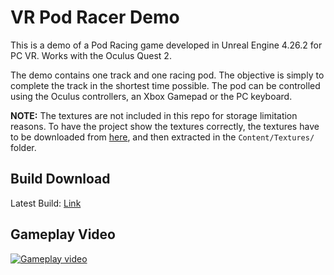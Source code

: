 # VR Pod Racer Demo
This is a demo of a Pod Racing game developed in Unreal Engine 4.26.2 for PC VR. Works with the Oculus Quest 2.

The demo contains one track and one racing pod. The objective is simply to complete the track in the shortest time possible. The pod can be controlled using the Oculus controllers, an Xbox Gamepad or the PC keyboard.

**NOTE:** The textures are not included in this repo for storage limitation reasons. To have the project show the textures correctly, the textures have to be downloaded from [here](https://drive.google.com/file/d/1-HID70M08jCBQw99-u6n4rqdrDAryzl6/view?usp=sharing), and then extracted in the `Content/Textures/` folder.

## Build Download
Latest Build: [Link](https://drive.google.com/file/d/1-Cq3JiwV3YusvKTxrUEjvt5leqMAnuWO/view?usp=sharing)

## Gameplay Video
[![Gameplay video](https://img.youtube.com/vi/-ysq_QPR0HE/maxresdefault.jpg)](https://youtu.be/-ysq_QPR0HE)

